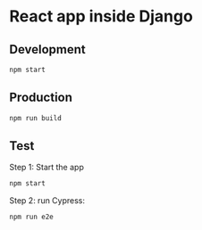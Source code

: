 # React app inside Django

## Development

````bash
npm start
````

## Production

````bash
npm run build
````

## Test

Step 1: Start the app

````bash
npm start
````

Step 2: run Cypress:

````bash
npm run e2e
````